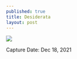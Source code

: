 ```yaml
---
published: true
title: Desiderata
layout: post
---
```



![]({{site.baseurl}}/images/AcatenangoDeMañana-02.jpg)

Capture Date: Dec 18, 2021
